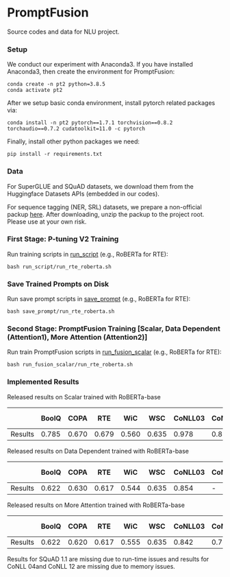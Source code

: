 # PromptFusion


Source codes and data for NLU project.

### Setup
We conduct our experiment with Anaconda3. If you have installed Anaconda3, then create the environment for PromptFusion:

```shell
conda create -n pt2 python=3.8.5
conda activate pt2
```

After we setup basic conda environment, install pytorch related packages via:

```shell
conda install -n pt2 pytorch==1.7.1 torchvision==0.8.2 torchaudio==0.7.2 cudatoolkit=11.0 -c pytorch
```

Finally, install other python packages we need:

```shell
pip install -r requirements.txt
```

### Data
For SuperGLUE and SQuAD datasets, we download them from the Huggingface Datasets APIs (embedded in our codes).

For sequence tagging (NER, SRL) datasets, we prepare a non-official packup [here](https://zenodo.org/record/6318701/files/P-tuning-v2_data.tar.gz?download=1). 
After downloading, unzip the packup to the project root.
Please use at your own risk.

### First Stage: P-tuning V2 Training
Run training scripts in [run_script](run_script) (e.g., RoBERTa for RTE):

```shell
bash run_script/run_rte_roberta.sh
```

### Save Trained Prompts on Disk
Run save prompt scripts in [save_prompt](save_prompt) (e.g., RoBERTa for RTE):

```shell
bash save_prompt/run_rte_roberta.sh
```

### Second Stage: PromptFusion Training [Scalar, Data Dependent (Attention1), More Attention (Attention2)]
Run train PromptFusion scripts in [run_fusion_scalar](run_fusion_scalar) (e.g., RoBERTa for RTE):

```shell
bash run_fusion_scalar/run_rte_roberta.sh
```

### Implemented Results
Released results on Scalar trained with RoBERTa-base

|              | BoolQ | COPA | RTE  | WiC  | WSC  | CoNLL03 | CoNLL04 | CoNLL12 | CoNLL05 | SQuAD 1.1 | SQuAD 2.0 |
|--------------|-------|------|------|------|------|---------|---------|---------|-------------|-----------|-----------|
| Results      |   0.785|  0.670|0.679 |0.560  |0.635  |0.978     |0.850|0.911     |0.920 |0.840  | 0.705|

Released results on Data Dependent trained with RoBERTa-base

|              | BoolQ | COPA | RTE  | WiC  | WSC  | CoNLL03 | CoNLL04 | CoNLL12 | CoNLL05 | SQuAD 1.1 | SQuAD 2.0 |
|--------------|-------|------|------|------|------|---------|---------|---------|-------------|-----------|-----------|
| Results      |   0.622|  0.630|0.617 |0.544  |0.635  |0.854 |-|-     |0.410 |-  | 0.505|

Released results on More Attention trained with RoBERTa-base

|              | BoolQ | COPA | RTE  | WiC  | WSC  | CoNLL03 | CoNLL04 | CoNLL12 | CoNLL05 | SQuAD 1.1 | SQuAD 2.0 |
|--------------|-------|------|------|------|------|---------|---------|---------|-------------|-----------|-----------|
| Results      |   0.622|  0.620|0.617 |0.555  |0.635  |0.842     |0.768|-     |0.495 |-  | 0.618|

Results for SQuAD 1.1 are missing due to run-time issues and results for CoNLL 04and CoNLL 12 are
missing due to memory issues.